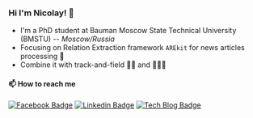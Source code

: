 ### Hi I'm Nicolay! 👋

* I'm a PhD student at Bauman Moscow State Technical University (BMSTU) -- *Moscow/Russia*
* Focusing on  Relation Extraction framework `AREkit` for news articles processing 📰
* Combine it with track-and-field 🏃‍♂️ and 🌊🏄‍♂️

#### 📫 How to reach me

[![Facebook Badge](https://img.shields.io/badge/-Facebook-1877f2?style=flat-square&logo=facebook&logoColor=white&link=https://www.facebook.com/profile.php?id=100012477589017)](https://www.facebook.com/profile.php?id=100012477589017)
[![Linkedin Badge](https://img.shields.io/badge/-LinkedIn-blue?style=flat-square&logo=Linkedin&logoColor=white&link=https://www.linkedin.com/in/nicolay-rusnachenko-b98635193/)](https://www.linkedin.com/in/nicolay-rusnachenko-b98635193/)
[![Tech Blog Badge](http://img.shields.io/badge/-Tech%20blog-black?style=flat-square&logo=github&link=https://nicolay-r.github.io/)](https://nicolay-r.github.io/)
